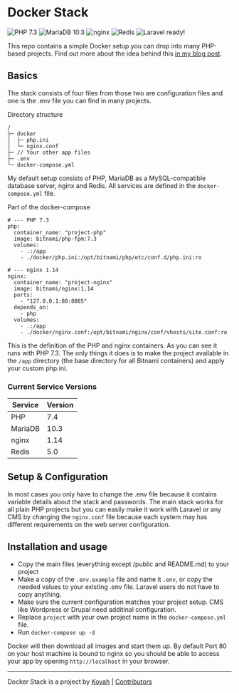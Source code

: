 # Docker Stack

![PHP 7.3](https://img.shields.io/badge/PHP-7.3-8892BF.svg)
![MariaDB 10.3](https://img.shields.io/badge/Database_Server-MariaDB_10.3-c0765a.svg)
![nginx](https://img.shields.io/badge/Webserver-nginx_1.14-009447.svg)
![Redis](https://img.shields.io/badge/Cache_Engine-Redis_5-D92A2A.svg)
![Laravel ready!](https://img.shields.io/badge/Laravel-Ready_✔-e74430.svg)

This repo contains a simple Docker setup you can drop into many PHP-based projects. Find out more about the idea behind this [in my blog post](https://blog.kovah.de/en/5gw1x8-a-drop-in-docker-stack-for-php-app/).


## Basics

The stack consists of four files from those two are configuration files and one is the .env file you can find in many projects.

Directory structure
```
/
├─ docker
│  ├─ php.ini
│  └─ nginx.conf
├─ // Your other app files
├─ .env
└─ docker-compose.yml
```

My default setup consists of PHP, MariaDB as a MySQL-compatible database server, nginx and Redis. All services are defined in the `docker-compose.yml` file.

Part of the docker-compose
```
# --- PHP 7.3
php:
  container_name: "project-php"
  image: bitnami/php-fpm:7.3
  volumes:
    - .:/app
    - ./docker/php.ini:/opt/bitnami/php/etc/conf.d/php.ini:ro

# --- nginx 1.14
nginx:
  container_name: "project-nginx"
  image: bitnami/nginx:1.14
  ports:
    - "127.0.0.1:80:8085"
  depends_on:
    - php
  volumes:
    - .:/app
    - ./docker/nginx.conf:/opt/bitnami/nginx/conf/vhosts/site.conf:ro
```

This is the definition of the PHP and nginx containers. As you can see it runs with PHP 7.3. The only things it does is to make the project available in the `/app` directory (the base directory for all Bitnami containers) and apply your custom php.ini.

### Current Service Versions

| Service  | Version  |
| -------- | -------- |
| PHP      | 7.4      |
| MariaDB  | 10.3     |
| nginx    | 1.14     |
| Redis    | 5.0      |


## Setup & Configuration

In most cases you only have to change the .env file because it contains variable details about the stack and passwords. The main stack works for all plain PHP projects but you can easily make it work with Laravel or any CMS by changing the `nginx.conf` file because each system may has different requirements on the web server configuration.


## Installation and usage

* Copy the main files (everything except /public and README.md) to your project
* Make a copy of the `.env.example` file and name it `.env`, or copy the needed values to your existing .env file. Laravel users do not have to copy anything.
* Make sure the current configuration matches your project setup. CMS like Wordpress or Drupal need additinal configuration.
* Replace `project` with your own project name in the `docker-compose.yml` file.
* Run `docker-compose up -d`

Docker will then download all images and start them up. By default Port 80 on your host machine is bound to nginx so you should be able to access your app by opening `http://localhost` in your browser.


---

Docker Stack is a project by [Kovah](https://kovah.de) | [Contributors](https://github.com/Kovah/Docker-Stack/graphs/contributors)
